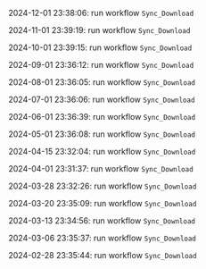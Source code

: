2024-12-01 23:38:06: run workflow `Sync_Download` 

2024-11-01 23:39:19: run workflow `Sync_Download` 

2024-10-01 23:39:15: run workflow `Sync_Download` 

2024-09-01 23:36:12: run workflow `Sync_Download` 

2024-08-01 23:36:05: run workflow `Sync_Download` 

2024-07-01 23:36:06: run workflow `Sync_Download` 

2024-06-01 23:36:39: run workflow `Sync_Download` 

2024-05-01 23:36:08: run workflow `Sync_Download` 

2024-04-15 23:32:04: run workflow `Sync_Download` 

2024-04-01 23:31:37: run workflow `Sync_Download` 

2024-03-28 23:32:26: run workflow `Sync_Download` 

2024-03-20 23:35:09: run workflow `Sync_Download` 

2024-03-13 23:34:56: run workflow `Sync_Download` 

2024-03-06 23:35:37: run workflow `Sync_Download` 

2024-02-28 23:35:44: run workflow `Sync_Download` 


